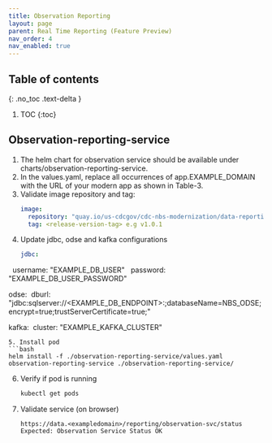 ```yaml
---
title: Observation Reporting
layout: page
parent: Real Time Reporting (Feature Preview)
nav_order: 4
nav_enabled: true
---
```


## Table of contents
{: .no_toc .text-delta }

1. TOC
{:toc}

## Observation-reporting-service
1. The helm chart for observation service should be available under charts/observation-reporting-service.
2. In the values.yaml, replace all occurrences of app.EXAMPLE_DOMAIN with the URL of your modern app as shown in Table-3.
3. Validate image repository and tag:
   ```yaml
   image:
     repository: "quay.io/us-cdcgov/cdc-nbs-modernization/data-reporting-service/observation-reporting-service"
     tag: <release-version-tag> e.g v1.0.1
   ```
4. Update jdbc, odse and kafka configurations
   ```yaml
   jdbc:
     username: "EXAMPLE_DB_USER"
     password: "EXAMPLE_DB_USER_PASSWORD"

   odse:
     dburl: "jdbc:sqlserver://<EXAMPLE_DB_ENDPOINT>:<PORT>;databaseName=NBS_ODSE;encrypt=true;trustServerCertificate=true;"
  
   kafka:
     cluster: "EXAMPLE_KAFKA_CLUSTER"
   ```
5. Install pod
   ```bash
   helm install -f ./observation-reporting-service/values.yaml observation-reporting-service ./observation-reporting-service/
   ```
6. Verify if pod is running
   ```bash
   kubectl get pods
   ```
7. Validate service (on browser)
   ```
   https://data.<exampledomain>/reporting/observation-svc/status
   Expected: Observation Service Status OK
   ```
